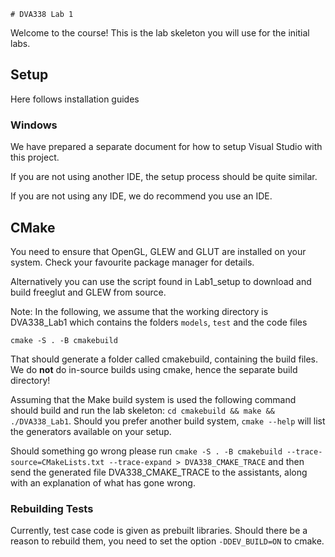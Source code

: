     # DVA338 Lab 1

Welcome to the course! This is the lab skeleton you will use for the initial labs.

## Setup

Here follows installation guides

### Windows

We have prepared a separate document for how to setup Visual Studio with this project.

If you are not using another IDE, the setup process should be quite similar.

If you are not using any IDE, we do recommend you use an IDE.

## CMake

You need to ensure that OpenGL, GLEW and GLUT are installed on your system. Check your favourite package manager for details.

Alternatively you can use the script found in Lab1_setup to download and build freeglut and GLEW from source.

Note: In the following, we assume that the working directory is DVA338_Lab1 which contains the folders ```models```, ```test``` and the code files
```
cmake -S . -B cmakebuild
```

That should generate a folder called cmakebuild, containing the build files. We do **not** do in-source builds using cmake, hence the separate build directory!

Assuming that the Make build system is used the following command should build and run the lab skeleton: ```cd cmakebuild && make && ./DVA338_Lab1```. Should you prefer another build system, `cmake --help` will list the generators available on your setup.

Should something go wrong please run ```cmake -S . -B cmakebuild --trace-source=CMakeLists.txt --trace-expand > DVA338_CMAKE_TRACE``` and then send the generated file DVA338_CMAKE_TRACE to the assistants, along with an explanation of what has gone wrong.

### Rebuilding Tests

Currently, test case code is given as prebuilt libraries. Should there be a reason to rebuild them, you need to set the option `-DDEV_BUILD=ON` to cmake.